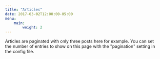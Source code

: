 ```yaml
---
title: "Articles"
date: 2017-03-02T12:00:00-05:00
menu: 
    main:
        weight: 2
---
```

Articles are paginated with only three posts here for example. You can set the number of entries to show on this page with the "pagination" setting in the config file.